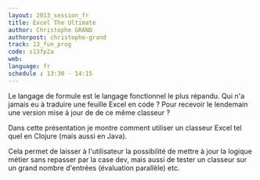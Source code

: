 ```yaml
---
layout: 2013_session_fr
title: Excel The Ultimate
author: Christophe GRAND
authorpost: christophe-grand
track: 13_fun_prog
code: s13fp2a
web: 
language: fr
schedule : 13:30 - 14:15
---
```


Le langage de formule est le langage fonctionnel le plus répandu.
Qui n'a jamais eu à traduire une feuille Excel en code ? Pour recevoir le lendemain une version mise à jour de de ce même classeur ?

Dans cette présentation je montre comment utiliser un classeur Excel tel quel en Clojure (mais aussi en Java). 

Cela permet de laisser à l'utilisateur la possibilité de mettre à jour la logique métier sans repasser par la case dev, mais aussi de tester un classeur sur un grand nombre d'entrées (évaluation parallèle) etc. 
